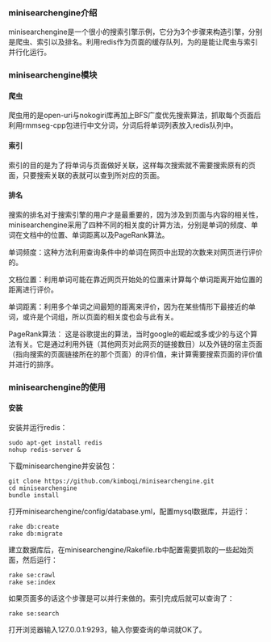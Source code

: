 ### minisearchengine介绍
minisearchengine是一个很小的搜索引擎示例，它分为3个步骤来构造引擎，分别是爬虫、索引以及排名。利用redis作为页面的缓存队列，为的是能让爬虫与索引并行化运行。

### minisearchengine模块

#### 爬虫
爬虫用的是open-uri与nokogiri库再加上BFS广度优先搜索算法，抓取每个页面后利用rmmseg-cpp包进行中文分词，分词后将单词列表放入redis队列中。

#### 索引
索引的目的是为了将单词与页面做好关联，这样每次搜索就不需要搜索原有的页面，只要搜索关联的表就可以查到所对应的页面。

#### 排名
搜索的排名对于搜索引擎的用户才是最重要的，因为涉及到页面与内容的相关性，minisearchengine采用了四种不同的相关度的计算方法，分别是单词的频度、单词在文档中的位置、单词距离以及PageRank算法。

单词频度：这种方法利用查询条件中的单词在网页中出现的次数来对网页进行评价的。

文档位置：利用单词可能在靠近网页开始处的位置来计算每个单词距离开始位置的距离进行评价。

单词距离：利用多个单词之间最短的距离来评价，因为在某些情形下最接近的单词，或许是个词组，所以页面的相关度也会与此有关。

PageRank算法： 这是谷歌提出的算法，当时google的崛起或多或少的与这个算法有关。它是通过利用外链（其他网页对此网页的链接数目）以及外链的宿主页面（指向搜索的页面链接所在的那个页面）的评价值，来计算需要搜索页面的评价值并进行的排序。

### minisearchengine的使用

#### 安装
安装并运行redis：

	sudo apt-get install redis
	nohup redis-server &

下载minisearchengine并安装包：

	git clone https://github.com/kimboqi/minisearchengine.git
	cd minisearchengine
	bundle install
	
打开minisearchengine/config/database.yml，配置mysql数据库，并运行：

    rake db:create
    rake db:migrate

建立数据库后，在minisearchengine/Rakefile.rb中配置需要抓取的一些起始页面，然后运行：

	rake se:crawl
	rake se:index
	
如果页面多的话这个步骤是可以并行来做的。索引完成后就可以查询了：

	rake se:search
	
打开浏览器输入127.0.0.1:9293，输入你要查询的单词就OK了。
